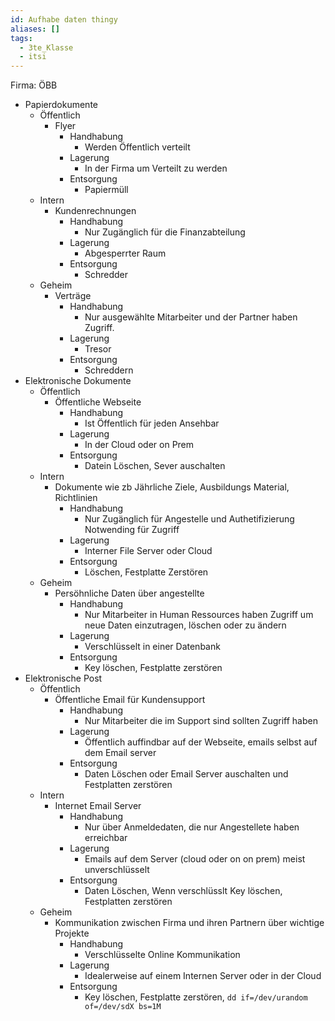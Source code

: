 ```yaml
---
id: Aufhabe daten thingy
aliases: []
tags:
  - 3te_Klasse
  - itsi
---
```

Firma: ÖBB

- Papierdokumente
	- Öffentlich 
		- Flyer 
			- Handhabung 
				- Werden Öffentlich verteilt
			- Lagerung 
				- In der Firma um Verteilt zu werden
			- Entsorgung
				- Papiermüll
	- Intern 
		- Kundenrechnungen
			- Handhabung 
				- Nur Zugänglich für die Finanzabteilung
			- Lagerung 
				- Abgesperrter Raum
			- Entsorgung
				- Schredder
	- Geheim 
		- Verträge
			- Handhabung 
				- Nur ausgewählte Mitarbeiter und der Partner haben Zugriff.
			- Lagerung 
				- Tresor
			- Entsorgung
				- Schreddern
- Elektronische Dokumente
	- Öffentlich 
		- Öffentliche Webseite
			- Handhabung 
				- Ist Öffentlich für jeden Ansehbar
			- Lagerung 
				- In der Cloud oder on Prem
			- Entsorgung
				- Datein Löschen, Sever auschalten
	- Intern 
		- Dokumente wie zb Jährliche Ziele, Ausbildungs Material, Richtlinien
			- Handhabung 
				- Nur Zugänglich für Angestelle und Authetifizierung Notwending für Zugriff
			- Lagerung 
				- Interner File Server oder Cloud
			- Entsorgung
				- Löschen, Festplatte Zerstören
	- Geheim
		- Persöhnliche Daten über angestellte
			- Handhabung 
				- Nur Mitarbeiter in Human Ressources haben Zugriff um neue Daten einzutragen, löschen oder zu ändern
			- Lagerung 
				- Verschlüsselt in einer Datenbank
			- Entsorgung
				- Key löschen, Festplatte zerstören 
- Elektronische Post
	- Öffentlich 
		- Öffentliche Email für Kundensupport
			- Handhabung 
				- Nur Mitarbeiter die im Support sind sollten Zugriff haben
			- Lagerung 
				- Öffentlich auffindbar auf der Webseite, emails selbst auf dem Email server
			- Entsorgung
				- Daten Löschen oder Email Server auschalten und Festplatten zerstören
	- Intern 
		- Internet Email Server
			- Handhabung 
				- Nur über Anmeldedaten, die nur Angestellete haben erreichbar
			- Lagerung 
				- Emails auf dem Server (cloud oder on on prem) meist unverschlüsselt
			- Entsorgung
				- Daten Löschen, Wenn verschlüsslt Key löschen, Festplatten zerstören
	- Geheim
		- Kommunikation zwischen Firma und ihren Partnern über wichtige Projekte
			- Handhabung 
				- Verschlüsselte Online Kommunikation
			- Lagerung 
				- Idealerweise auf einem Internen Server oder in der Cloud
			- Entsorgung
				- Key löschen, Festplatte zerstören, `dd if=/dev/urandom of=/dev/sdX bs=1M`
